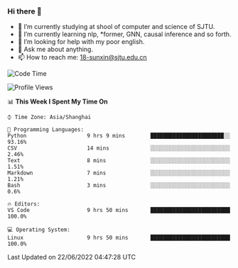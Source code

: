 ### Hi there 👋

<!--
**sunxin000/sunxin000** is a ✨ _special_ ✨ repository because its `README.md` (this file) appears on your GitHub profile.

Here are some ideas to get you started:

- 🔭 I’m currently working on ...
- 🌱 I’m currently learning ...
- 👯 I’m looking to collaborate on ...
- 🤔 I’m looking for help with ...
- 💬 Ask me about ...
- 📫 How to reach me: ...
- 😄 Pronouns: ...
- ⚡ Fun fact: ...
-->
- 🏫 I’m currently studying at shool of computer and science of SJTU.
- 🌱 I’m currently learning nlp, \*former, GNN, causal inference and so forth.
- 🤔 I’m looking for help with my poor english.
- 💬 Ask me about anything.
- 📫 How to reach me: 18-sunxin@sjtu.edu.cn
<!--START_SECTION:waka-->
![Code Time](http://img.shields.io/badge/Code%20Time-215%20hrs%2034%20mins-blue)

![Profile Views](http://img.shields.io/badge/Profile%20Views-0-blue)

📊 **This Week I Spent My Time On** 

```text
⌚︎ Time Zone: Asia/Shanghai

💬 Programming Languages: 
Python                   9 hrs 9 mins        ███████████████████████░░   93.16% 
CSV                      14 mins             ░░░░░░░░░░░░░░░░░░░░░░░░░   2.46% 
Text                     8 mins              ░░░░░░░░░░░░░░░░░░░░░░░░░   1.51% 
Markdown                 7 mins              ░░░░░░░░░░░░░░░░░░░░░░░░░   1.21% 
Bash                     3 mins              ░░░░░░░░░░░░░░░░░░░░░░░░░   0.6%

🔥 Editors: 
VS Code                  9 hrs 50 mins       █████████████████████████   100.0%

💻 Operating System: 
Linux                    9 hrs 50 mins       █████████████████████████   100.0%

```


 Last Updated on 22/06/2022 04:47:28 UTC
<!--END_SECTION:waka-->
